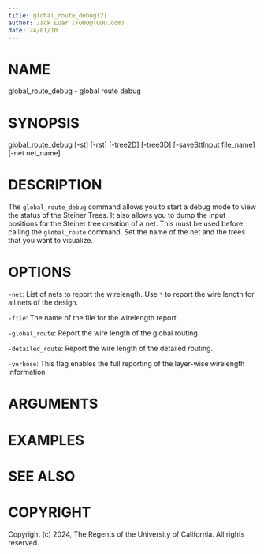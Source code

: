 ```yaml
---
title: global_route_debug(2)
author: Jack Luar (TODO@TODO.com)
date: 24/01/10
---
```


# NAME

global_route_debug - global route debug

# SYNOPSIS

global_route_debug 
    [-st]
    [-rst]
    [-tree2D]
    [-tree3D]
    [-saveSttInput file_name]
    [-net net_name]


# DESCRIPTION

The `global_route_debug` command allows you to start a debug mode to view the status of the Steiner Trees.
It also allows you to dump the input positions for the Steiner tree creation of a net.
This must be used before calling the `global_route` command. 
Set the name of the net and the trees that you want to visualize.

# OPTIONS

`-net`:  List of nets to report the wirelength. Use `*` to report the wire length for all nets of the design.

`-file`:  The name of the file for the wirelength report.

`-global_route`:  Report the wire length of the global routing.

`-detailed_route`:  Report the wire length of the detailed routing.

`-verbose`:  This flag enables the full reporting of the layer-wise wirelength information.

# ARGUMENTS

# EXAMPLES

# SEE ALSO

# COPYRIGHT

Copyright (c) 2024, The Regents of the University of California. All rights reserved.
